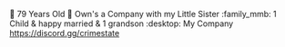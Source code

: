 :older_man: 79 Years Old
:briefcase: Own's a Company with my Little Sister
:family_mmb: 1 Child & happy married & 1 grandson 
:desktop: My Company 
https://discord.gg/crimestate
